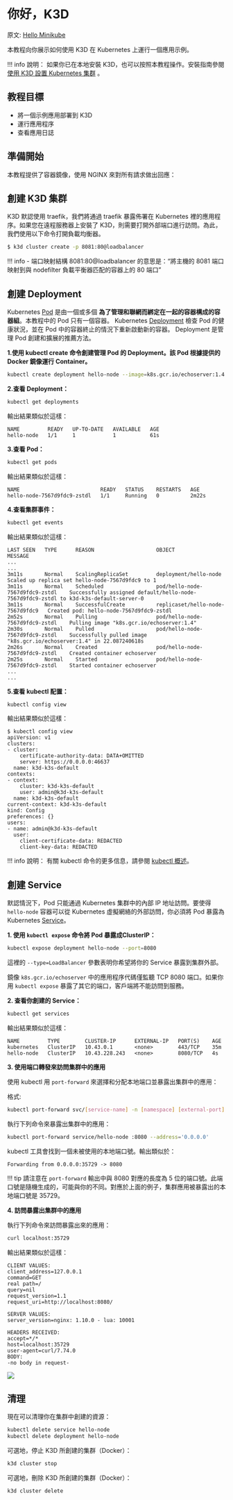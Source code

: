 # 你好，K3D

原文: [Hello Minikube](https://kubernetes.io/docs/tutorials/hello-minikube/)

本教程向你展示如何使用 K3D 在 Kubernetes 上運行一個應用示例。

!!! info
    說明： 如果你已在本地安裝 K3D，也可以按照本教程操作。安裝指南參閱 [使用 K3D 設置 Kubernetes 集群](../../k3d/k3s-kubernetes-cluster-setup-with-k3d.md) 。

## 教程目標

* 將一個示例應用部署到 K3D
* 運行應用程序
* 查看應用日誌

## 準備開始

本教程提供了容器鏡像，使用 NGINX 來對所有請求做出回應：

## 創建 K3D 集群

K3D 默認使用 traefik，我們將通過 traefik 暴露佈署在 Kubernetes 裡的應用程序。如果您在遠程服務器上安裝了 K3D，則需要打開外部端口進行訪問。為此，我們使用以下命令打開負載均衡器。

```bash	
$ k3d cluster create -p 8081:80@loadbalancer
```

!!! info
    - 端口映射結構 8081:80@loadbalancer 的意思是：“將主機的 8081 端口映射到與 nodefilter 負載平衡器匹配的容器上的 80 端口”

## 創建 Deployment

Kubernetes [Pod](https://kubernetes.io/zh-cn/docs/concepts/workloads/pods/) 是由一個或多個 **為了管理和聯網而綁定在一起的容器構成的容器組**。本教程中的 Pod 只有一個容器。 Kubernetes [Deployment](https://kubernetes.io/zh-cn/docs/concepts/workloads/controllers/deployment/) 檢查 Pod 的健康狀況，並在 Pod 中的容器終止的情況下重新啟動新的容器。 Deployment 是管理 Pod 創建和擴展的推薦方法。

**1.使用 kubectl create 命令創建管理 Pod 的 Deployment。該 Pod 根據提供的 Docker 鏡像運行 Container。**

```bash
kubectl create deployment hello-node --image=k8s.gcr.io/echoserver:1.4
```

**2.查看 Deployment：**

```bash
kubectl get deployments
```

輸出結果類似於這樣：

```
NAME         READY   UP-TO-DATE   AVAILABLE   AGE
hello-node   1/1     1            1           61s
```

**3.查看 Pod：**

```bash
kubectl get pods
```

輸出結果類似於這樣：

```
NAME                          READY   STATUS    RESTARTS   AGE
hello-node-7567d9fdc9-zstdl   1/1     Running   0          2m22s
```

**4.查看集群事件：**

```bash
kubectl get events
```

輸出結果類似於這樣：

```
LAST SEEN   TYPE      REASON                    OBJECT                             MESSAGE
...
...
3m11s       Normal    ScalingReplicaSet         deployment/hello-node              Scaled up replica set hello-node-7567d9fdc9 to 1
3m11s       Normal    Scheduled                 pod/hello-node-7567d9fdc9-zstdl    Successfully assigned default/hello-node-7567d9fdc9-zstdl to k3d-k3s-default-server-0
3m11s       Normal    SuccessfulCreate          replicaset/hello-node-7567d9fdc9   Created pod: hello-node-7567d9fdc9-zstdl
2m52s       Normal    Pulling                   pod/hello-node-7567d9fdc9-zstdl    Pulling image "k8s.gcr.io/echoserver:1.4"
2m30s       Normal    Pulled                    pod/hello-node-7567d9fdc9-zstdl    Successfully pulled image "k8s.gcr.io/echoserver:1.4" in 22.087240618s
2m26s       Normal    Created                   pod/hello-node-7567d9fdc9-zstdl    Created container echoserver
2m25s       Normal    Started                   pod/hello-node-7567d9fdc9-zstdl    Started container echoserver
...
...
```

**5.查看 kubectl 配置：**

```bash
kubectl config view
```

輸出結果類似於這樣：

```
$ kubectl config view
apiVersion: v1
clusters:
- cluster:
    certificate-authority-data: DATA+OMITTED
    server: https://0.0.0.0:46637
  name: k3d-k3s-default
contexts:
- context:
    cluster: k3d-k3s-default
    user: admin@k3d-k3s-default
  name: k3d-k3s-default
current-context: k3d-k3s-default
kind: Config
preferences: {}
users:
- name: admin@k3d-k3s-default
  user:
    client-certificate-data: REDACTED
    client-key-data: REDACTED
```

!!! info
    說明： 有關 kubectl 命令的更多信息，請參閱 [kubectl 概述](https://kubernetes.io/zh-cn/docs/reference/kubectl/)。

## 創建 Service

默認情況下，Pod 只能通過 Kubernetes 集群中的內部 IP 地址訪問。要使得 `hello-node` 容器可以從 Kubernetes 虛擬網絡的外部訪問，你必須將 Pod 暴露為 Kubernetes [Service](https://kubernetes.io/zh-cn/docs/concepts/services-networking/service/)。

**1. 使用 `kubectl expose` 命令將 Pod 暴露成ClusterIP：**

```bash
kubectl expose deployment hello-node --port=8080
```

這裡的 `--type=LoadBalancer` 參數表明你希望將你的 Service 暴露到集群外部。

鏡像 `k8s.gcr.io/echoserver` 中的應用程序代碼僅監聽 TCP 8080 端口。如果你用 `kubectl expose` 暴露了其它的端口，客戶端將不能訪問到服務。

**2. 查看你創建的 Service：**

```bash
kubectl get services
```

輸出結果類似於這樣：

```
NAME         TYPE        CLUSTER-IP      EXTERNAL-IP   PORT(S)    AGE
kubernetes   ClusterIP   10.43.0.1       <none>        443/TCP    35m
hello-node   ClusterIP   10.43.228.243   <none>        8080/TCP   4s
```

**3. 使用端口轉發來訪問集群中的應用**

使用 kubectl 用 `port-forward` 來選擇和分配本地端口並暴露出集群中的應用：

格式:

```bash
kubectl port-forward svc/[service-name] -n [namespace] [external-port]:[internal-port] --address='0.0.0.0'
```

執行下列命令來暴露出集群中的應用：

```bash
kubectl port-forward service/hello-node :8080 --address='0.0.0.0'
```

kubectl 工具會找到一個未被使用的本地端口號。輸出類似於：

```
Forwarding from 0.0.0.0:35729 -> 8080
```

!!! tip
    請注意在 `port-forward` 輸出中與 8080 對應的長度為 5 位的端口號。此端口號是隨機生成的，可能與你的不同。對應於上面的例子，集群應用被暴露出的本地端口號是 35729。

**4. 訪問暴露出集群中的應用**

執行下列命令來訪問暴露出來的應用：

```bash
curl localhost:35729
```

輸出結果類似於這樣：

```
CLIENT VALUES:
client_address=127.0.0.1
command=GET
real path=/
query=nil
request_version=1.1
request_uri=http://localhost:8080/

SERVER VALUES:
server_version=nginx: 1.10.0 - lua: 10001

HEADERS RECEIVED:
accept=*/*
host=localhost:35729
user-agent=curl/7.74.0
BODY:
-no body in request-
```

![](./assets/echoserver-port-forward.png)


## 清理

現在可以清理你在集群中創建的資源：

```bash
kubectl delete service hello-node
kubectl delete deployment hello-node
```

可選地，停止 K3D 所創建的集群（Docker）：

```bash
k3d cluster stop
```

可選地，刪除 K3D 所創建的集群（Docker）：

```bash
k3d cluster delete
```